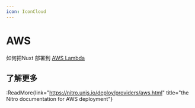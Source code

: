 ```yaml
---
icon: IconCloud
---
```


# AWS

如何把Nuxt 部署到 [AWS Lambda](https://aws.amazon.com/lambda/)

## 了解更多

:ReadMore{link="https://nitro.unjs.io/deploy/providers/aws.html" title="the Nitro documentation for AWS deployment"}
